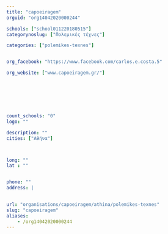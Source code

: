 ```yaml
---
title: "capoeiragem"
orguid: "org14042020000244"

schools: ["school011220180515"]
categorynoslug: ["Πολεμικές τέχνες"]

categories: ["polemikes-texnes"]


org_facebook: "https://www.facebook.com/carlos.e.costa.5"

org_website: ["www.capoeiragem.gr/"]







count_schools: "0"
logo: ""

description: ""
cities: ["Αθήνα"]



long: ""
lat : ""


phone: ""
address: |
    

url: "organisations/capoeiragem/athina/polemikes-texnes"
slug: "capoeiragem"
aliases:
    - /org14042020000244
---
```



